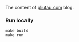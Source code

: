 The content of [pliutau.com](https://pliutau.com) blog.

### Run locally

```
make build
make run
```